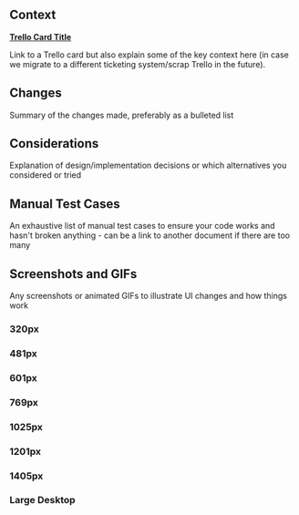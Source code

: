 ## Context

[**Trello Card Title**](link)

Link to a Trello card but also explain some of the key context here (in case we migrate to a different ticketing system/scrap Trello in the future).

## Changes

Summary of the changes made, preferably as a bulleted list

## Considerations

Explanation of design/implementation decisions or which alternatives you considered or tried

## Manual Test Cases

An exhaustive list of manual test cases to ensure your code works and hasn't broken anything - can be a link to another document if there are too many

## Screenshots and GIFs

Any screenshots or animated GIFs to illustrate UI changes and how things work

### 320px

### 481px

### 601px

### 769px

### 1025px

### 1201px

### 1405px

### Large Desktop
